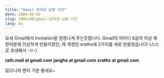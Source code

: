 ```yaml
---
title: "Gmail 초대권 남발 사건"
date: 2004-08-02
slug: 2004/08/gmail-초대권-남발-사건
lang: ko
---
```


요새 Gmail에서 Invitation을 엄청나게 주는듯합니다.
Gmail의 아이디 6글자 이상 제한덕분에 이상하게 만들어졌던, 제 계정인 xrathx에
2가지를 새로 만들었습니다! (스스로 초대해서 -ㅇ-)

**rath.mail at gmail.com**
**jangho at gmail.com**
**xrathx at gmail.com**

많으니까 왠지 기분 좋네요~